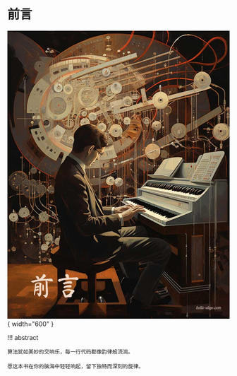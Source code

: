 # 前言

<div class="center-table" markdown>

![前言](../assets/covers/chapter_preface.jpg){ width="600" }

</div>

!!! abstract

    算法犹如美妙的交响乐，每一行代码都像韵律般流淌。
    
    愿这本书在你的脑海中轻轻响起，留下独特而深刻的旋律。
